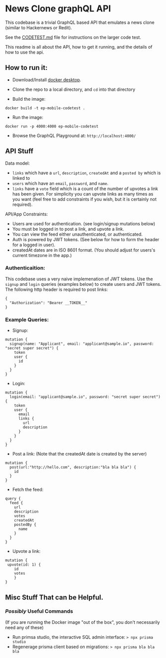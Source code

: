 # News Clone graphQL API
This codebase is a trivial GraphQL based API that emulates a news clone (similar to Hackernews or Redit). 

See the [CODETEST.md](CODETEST.md) file for instructions on the larger code test. 

This readme is all about the API, how to get it running, and the details of how to use the api. 

## How to run it: 

* Download/Install [docker desktop](https://www.docker.com/products/docker-desktop). 

* Clone the repo to a local directory, and `cd` into that directory

* Build the image: 
```
docker build -t ep-mobile-codetest .
```

* Run the image: 
```
docker run -p 4000:4000 ep-mobile-codetest
```

* Browse the GraphQL Playground at: `http://localhost:4000/`


## API Stuff

Data model: 

* `links` which have a `url`, `description`, `createdAt` and a `posted by` which is linked to 
* `users` which have an `email`, `password`, and `name`. 
* `links` have a `vote` field which is a count of the number of upvotes a link has been given. For simplicity you can upvote links as many times as you want (feel free to add constraints if you wish, but it is certainly not required).

API/App Constraints: 
* Users are used for authentication. (see login/signup mutations below)
* You must be logged in to post a link, and upvote a link. 
* You can view the feed either unauthenticated, or authenticated.
* Auth is powered by JWT tokens.  (See below for how to form the header for a logged in user).
* createdAt dates are in ISO 8601 format. (You should adjust for users's current timezone in the app.)

### Authenticaition:
This codebase uses a very naive implemenation of JWT tokens. Use the `signup` and `login` queries (examples below) to create users and JWT tokens. The following http header is required to post links: 

```
{ 
  "Authorization": "Bearer __TOKEN__"
}
```

### Example Queries: 

* Signup: 
```
mutation {
  signup(name: "Applicant", email: "applicant@sample.io", password: "secret super secret") {
    token
    user {
      id
    }
  }
}
```

* Login: 
```
mutation {
  login(email: "applicant@sample.io", password: "secret super secret") {
    token
    user {
      email
      links {
        url
        description
      }
    }
  }
}
```

* Post a link: 
(Note that the createdAt date is created by the server)
```
mutation {
  post(url:"http://hello.com", description:"bla bla bla") {
    id
  }
}
```
* Fetch the feed: 
```
query {
  feed {
    url
    description
    votes
    createdAt
    postedBy {
      name
    }
  }
}
```
* Upvote a link: 
```
mutation {
 upvote(id: 1) {
  	id
  	votes
	}
}
```

## Misc Stuff That can be Helpful. 
### _Possibly_ Useful Commands
(If you are running the Docker image "out of the box", you don't necessarily need any of these)

* Run primsa studio, the interactive SQL admin interface: `> npx prisma studio`
* Regenerage prisma client based on migrations: `> npx prisma bla bla bla`

